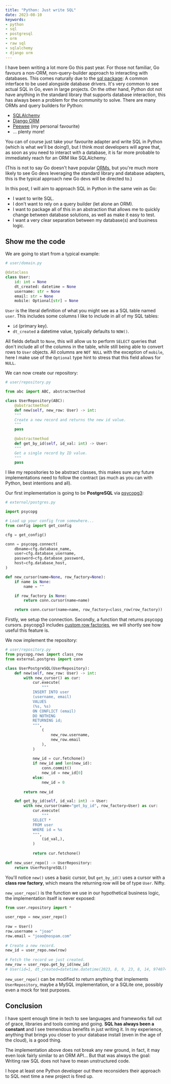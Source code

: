 ```yaml
---
title: "Python: Just write SQL"
date: 2023-08-10
keywords:
- python
- sql
- postgresql
- orm
- raw sql
- sqlalchemy
- django orm
---
```


I have been writing a lot more Go this past year. For those not familiar, Go favours a non-ORM, non-query-builder approach to interacting with databases. This comes naturally due to the [sql package](https://pkg.go.dev/database/sql): A common interface to be used alongside database drivers. It's very common to see actual SQL in Go, even in large projects. On the other hand, Python dot not have anything in the standard library that supports database interaction, this has always been a problem for the community to solve. There are many ORMs and query builders for Python: 
- [SQLAlchemy](https://www.sqlalchemy.org/) 
- [Django ORM](https://docs.djangoproject.com/en/4.2/#the-model-layer) 
- [Peewee](http://docs.peewee-orm.com/en/latest/) (my personal favourite)
- ... plenty more!

You can of course just take your favourite adapter and write SQL in Python (which is what we'll be doing!), but I think most developers will agree that, as soon as you need to interact with a database, it is far more probable to immediately reach for an ORM like SQLAlchemy. 

(This is not to say Go doesn't have popular [ORMs](https://github.com/go-gorm/gorm), but you're much more likely to see Go devs leveraging the standard library and database adapters, this is the typical approach new Go devs will be directed to.)

In this post, I will aim to approach SQL in Python in the same vein as Go: 
- I want to write SQL. 
- I don't want to rely on a query builder (let alone an ORM).
- I want to package all of this in an abstraction that allows me to quickly change between database solutions, as well as make it easy to test.
- l want a very clear separation between my database(s) and business logic.

## Show me the code

We are going to start from a typical example:

```python
# user/domain.py

@dataclass  
class User:  
	id: int = None  
	dt_created: datetime = None
	username: str = None
	email: str = None
	mobile: Optional[str] = None
```

`User` is the literal definition of what you might see as a SQL table named `user`. This includes some columns I like to include in all of my SQL tables:
- `id` (primary key).
- `dt_created` a datetime value, typically defaults to `NOW()`.

All fields default to `None`, this will allow us to perform `SELECT` queries that don't include all of the columns in the table, while still being able to convert rows to `User` objects. All columns are `NOT NULL` with the exception of `mobile`, here I make use of the `Optional` type hint to stress that this field allows for `NULL`.

We can now create our repository:
```python
# user/repository.py

from abc import ABC, abstractmethod

class UserRepository(ABC):  
	@abstractmethod  
	def new(self, new_row: User) -> int:  
	"""  
	Create a new record and returns the new id value. 
	"""  
	pass  
  
	@abstractmethod  
	def get_by_id(self, id_val: int) -> User:  
	"""  
	Get a single record by ID value.  
	"""  
	pass  
```

I like my repositories to be abstract classes, this makes sure any future implementations need to follow the contract (as much as you can with Python, best intentions and all). 

Our first implementation is going to be **PostgreSQL** via [psycopg3](https://www.psycopg.org/psycopg3/docs/index.html):

```python
# external/postgres.py

import psycopg

# Load up your config from somewhere...
from config import get_config

cfg = get_config()

conn = psycopg.connect(
    dbname=cfg.database_name,
    user=cfg.database_username,
    password=cfg.database_password,
    host=cfg.database_host,
)

def new_cursor(name=None, row_factory=None):
    if name is None:
        name = ""

    if row_factory is None:
        return conn.cursor(name=name)

    return conn.cursor(name=name, row_factory=class_row(row_factory))
```

Firstly, we setup the connection. Secondly, a function that returns psycopg cursors. psycopg3 includes [custom row factories](https://www.psycopg.org/psycopg3/docs/advanced/rows.html), we will shortly see how useful this feature is.

We now implement the repository:
```python
# user/repository.py
from psycopg.rows import class_row  
from external.postgres import conn

class UserPostgreSQL(UserRepository):
    def new(self, new_row: User) -> int:
        with new_cursor() as cur:
            cur.execute(
                """
            INSERT INTO user
            (username, email)
            VALUES
            (%s, %s)
            ON CONFLICT (email)
            DO NOTHING
            RETURNING id;
            """,
                (
                    new_row.username,
                    new_row.email
                ),
            )
            
            new_id = cur.fetchone()
            if new_id and len(new_id):
                conn.commit()
                new_id = new_id[0]
            else:
                new_id = 0
        
        return new_id

    def get_by_id(self, id_val: int) -> User:
        with new_cursor(name="get_by_id", row_factory=User) as cur:
            cur.execute(
                """
            SELECT *
            FROM user
            WHERE id = %s
            """,
                (id_val,),
            )
            
            return cur.fetchone()
            
def new_user_repo() -> UserRepository:
    return UserPostgreSQL()

```

You'll notice `new()` uses a basic cursor, but `get_by_id()` uses a cursor with a **class row factory**, which means the returning row will be of type `User`. Nifty. 

`new_user_repo()` is the function we use in our hypothetical business logic, the implementation itself is never exposed:
```python
from user.repository import *  
  
user_repo = new_user_repo()  
  
row = User()  
row.username = "joao"  
row.email = "joao@nospam.com"  
  
# Create a new record.  
new_id = user_repo.new(row)  
  
# Fetch the record we just created.  
new_row = user_repo.get_by_id(new_id)
# User(id=1, dt_created=datetime.datetime(2023, 8, 9, 23, 8, 14, 974074, tzinfo=datetime.timezone.utc), username='joao', email='joao@nospam.com', mobile=None)
```

`new_user_repo()` can be modified to return anything that implements  `UserRepository`, maybe a MySQL implementation, or a SQLite one, possibly even a mock for test purposes. 

## Conclusion

I have spent enough time in tech to see languages and frameworks fall out of grace, libraries and tools coming and going. **SQL has always been a constant** and I see tremendous benefits in just writing it. In my experience, anything that brings you closer to your database install (even in the age of the cloud), is a good thing.

The implementation above does not break any new ground, in fact, it may even look fairly similar to an ORM API... But that was always the goal: Writing raw SQL does not have to mean unstructured code.

I hope at least one Python developer out there reconsiders their approach to SQL next time a new project is fired up.
